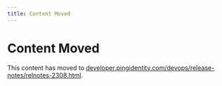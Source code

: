 ```yaml
---
title: Content Moved
---
```

# Content Moved

This content has moved to [developer.pingidentity.com/devops/release-notes/relnotes-2308.html](https://developer.pingidentity.com/devops/release-notes/relnotes-2308.html).
